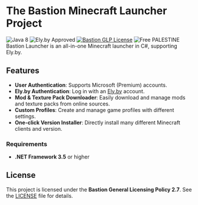 # The Bastion Minecraft Launcher Project
![Java 8](https://img.shields.io/badge/Java-8-%23f89820?labelColor=%235382a1) ![Ely.by Approved](https://img.shields.io/badge/Ely.by-Approved-brightgreen) [![Bastion GLP License](https://img.shields.io/badge/Bastion-GLP%20v2.7-blue)](LICENSE.txt) ![Free PALESTINE](https://img.shields.io/badge/Free-PALESTINE-darkgreen)<br>
Bastion Launcher is an all-in-one Minecraft launcher in C#, supporting Ely.by.  

## Features

- **User Authentication**: Supports Microsoft (Premium) accounts.
- **Ely.by Authentication**: Log in with an [Ely.by](https://ely.by) account.
- **Mod & Texture Pack Downloader**: Easily download and manage mods and texture packs from online sources.
- **Custom Profiles**: Create and manage game profiles with different settings.
- **One-click Version Installer**: Directly install many different Minecraft clients and version.

### Requirements

- **.NET Framework 3.5** or higher

## License
This project is licensed under the **Bastion General Licensing Policy 2.7**. See the [LICENSE](./LICENSE) file for details.